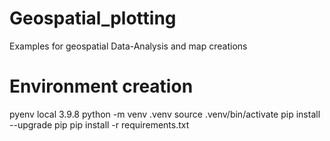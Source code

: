 # Geospatial_plotting
Examples for geospatial Data-Analysis and map creations


# Environment creation

pyenv local 3.9.8
python -m venv .venv
source .venv/bin/activate
pip install --upgrade pip
pip install -r requirements.txt
